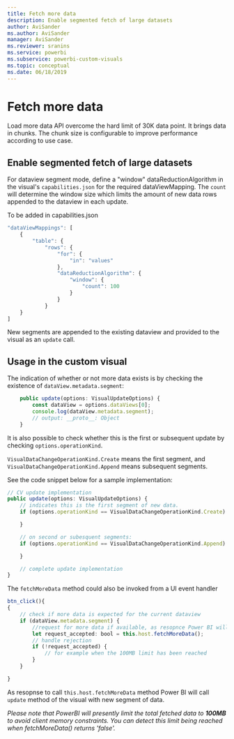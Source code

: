 ```yaml
---
title: Fetch more data
description: Enable segmented fetch of large datasets
author: AviSander
ms.author: AviSander
manager: AviSander
ms.reviewer: sranins
ms.service: powerbi
ms.subservice: powerbi-custom-visuals
ms.topic: conceptual
ms.date: 06/18/2019
---
```


# Fetch more data

Load more data API overcome the hard limit of 30K data point. It brings data in chunks. The chunk size is configurable to improve performance according to use case.  

## Enable segmented fetch of large datasets

For dataview segment mode, define a "window" dataReductionAlgorithm in the visual's `capabilities.json` for the required dataViewMapping.
The `count` will determine the window size which limits the amount of new data rows appended to the dataview in each update. 

To be added in capabilities.json 
 
```typescript
"dataViewMappings": [
    { 
        "table": { 
            "rows": { 
                "for": {
                    "in": "values"
                }, 
                "dataReductionAlgorithm": { 
                    "window": { 
                        "count": 100 
                    } 
                } 
            } 
    }
] 
```
New segments are appended to the existing dataview and provided to the visual as an `update` call.

## Usage in the custom visual

The indication of whether or not more data exists is by checking the existence of `dataView.metadata.segment`: 
```typescript
    public update(options: VisualUpdateOptions) {
        const dataView = options.dataViews[0];
        console.log(dataView.metadata.segment);
        // output: __proto__: Object
    }
```

It is also possible to check whether this is the first or subsequent update by checking `options.operationKind`.

`VisualDataChangeOperationKind.Create` means the first segment, and `VisualDataChangeOperationKind.Append` means subsequent segments.

See the code snippet below for a sample implementation:
```typescript
// CV update implementation
public update(options: VisualUpdateOptions) {
	// indicates this is the first segment of new data.
	if (options.operationKind == VisualDataChangeOperationKind.Create) {

	} 

	// on second or subesquent segments:
	if (options.operationKind == VisualDataChangeOperationKind.Append) {

	}

	// complete update implementation
}
```

The `fetchMoreData` method could also be invoked from a UI event handler
```typescript
btn_click(){
{
	// check if more data is expected for the current dataview
	if (dataView.metadata.segment) {
		//request for more data if available, as resopnce Power BI will call update method
		let request_accepted: bool = this.host.fetchMoreData();
		// handle rejection
		if (!request_accepted) {
			// for example when the 100MB limit has been reached
		}
	}

}
```

As resopnse to call `this.host.fetchMoreData` method Power BI will call `update` method of the visual with new segment of data.

*Please note that PowerBI will presently limit the total fetched data to **100MB** to avoid client memory constraints. You can detect this limit being reached when fetchMoreData() returns 'false'.*
